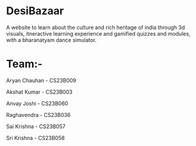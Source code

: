 # DesiBazaar
A website to learn about the culture and rich heritage of india through 3d visuals, itneractive learning experience and gamified quizzes and modules, with a bharanatyam dance simulator.

# Team:-

Aryan Chauhan - CS23B009

Akshat Kumar - CS23B003

Anvay Joshi - CS23B060

Raghavendra - CS23B036

Sai Krishna - CS23B057

Sri Krishna - CS23B058
